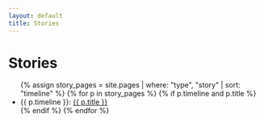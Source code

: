 ```yaml
---
layout: default
title: Stories
---
```


# Stories

<ul>
{% assign story_pages = site.pages | where: "type", "story" | sort: "timeline" %}
{% for p in story_pages %}
  {% if p.timeline and p.title %}
    <li>{{ p.timeline }}: <a href="{{ p.url | relative_url }}">{{ p.title }}</a></li>
  {% endif %}
{% endfor %}
</ul>
